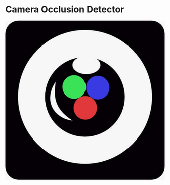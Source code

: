 # Camera Occlusion Detector

![concept](https://github.com/ChenZhouUC/CamOcclusionDetector/blob/master/assets/cam.jpeg)

